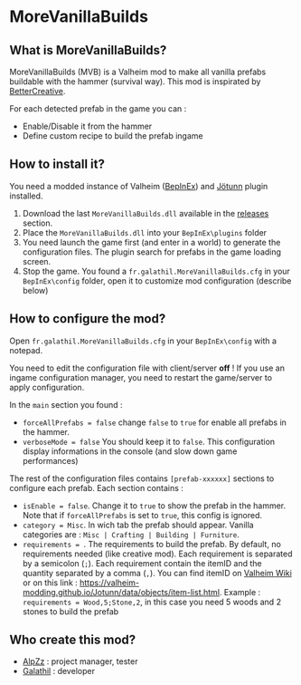 # MoreVanillaBuilds
## What is MoreVanillaBuilds?
MoreVanillaBuilds (MVB) is a Valheim mod to make all vanilla prefabs buildable with the hammer (survival way). This mod is inspirated by [BetterCreative](https://github.com/heinermann/Valheim_mods/tree/main/BetterCreative).

For each detected prefab in the game you can : 
 - Enable/Disable it from the hammer
 - Define custom recipe to build the prefab ingame
 
## How to install it?
You need a modded instance of Valheim ([BepInEx](https://valheim.thunderstore.io/package/denikson/BepInExPack_Valheim/)) and [Jötunn](https://www.nexusmods.com/valheim/mods/1138) plugin installed.

 1) Download the last `MoreVanillaBuilds.dll` available in the [releases](https://github.com/galathil/MoreVanillaBuilds/releases) section.
 2) Place the `MoreVanillaBuilds.dll` into your `BepInEx\plugins` folder
 3) You need launch the game first (and enter in a world) to generate the configuration files. The plugin search for prefabs in the game loading screen.
 4) Stop the game. You found a `fr.galathil.MoreVanillaBuilds.cfg` in your `BepInEx\config` folder, open it to customize mod configuration (describe below)

## How to configure the mod? 
Open `fr.galathil.MoreVanillaBuilds.cfg` in your `BepInEx\config` with a notepad.

You need to edit the configuration file with client/server **off** ! If you use an ingame configuration manager, you need to restart the game/server to apply configuration.

In the `main` section you found : 
 - `forceAllPrefabs = false` change `false` to `true` for enable all prefabs in the hammer.
 - `verboseMode = false` You should keep it to `false`. This configuration display informations in the console (and slow down game performances)

The rest of the configuration files contains `[prefab-xxxxxx]` sections to configure each prefab. Each section contains : 
 - `isEnable = false`. Change it to `true` to show the prefab in the hammer. Note that if `forceAllPrefabs` is set to `true`, this config is ignored.
 - `category = Misc`. In wich tab the prefab should appear. Vanilla categories are : `Misc | Crafting | Building | Furniture`.
 - `requirements = `. The requirements to build the prefab. By default, no requirements needed (like creative mod). Each requirement is separated by a semicolon (`;`). Each requirement contain the itemID and the quantity separated by a comma (`,`). You can find itemID on [Valheim Wiki](https://valheim.fandom.com/wiki/Wood) or on this link : https://valheim-modding.github.io/Jotunn/data/objects/item-list.html. Example : `requirements = Wood,5;Stone,2`, in this case you need 5 woods and 2 stones to build the prefab
 
 ## Who create this mod?
  - [AlpZz](https://www.twitch.tv/alpzz_) : project manager, tester
  - [Galathil](https://github.com/galathil/) : developer
